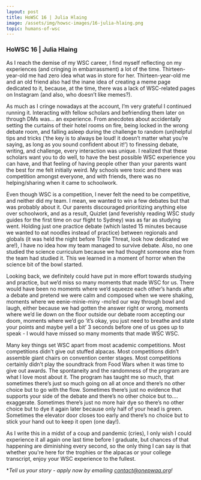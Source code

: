 ```yaml
---
layout: post
title: HoWSC 16 | Julia Hlaing
image: /assets/img/howsc-images/16-julia-hlaing.png
topic: humans-of-wsc
---
```


### HoWSC 16 | Julia Hlaing

As I reach the demise of my WSC career, I find myself reflecting on my experiences (and cringing in embarrassment) a lot of the time. Thirteen-year-old me had zero idea what was in store for her. Thirteen-year-old me and an old friend also had the inane idea of creating a meme page dedicated to it, because, at the time, there was a lack of WSC-related pages on Instagram (and also, who doesn’t like memes?).

As much as I cringe nowadays at the account, I’m very grateful I continued running it. Interacting with fellow scholars and befriending them later on through DMs was... an experience. From anecdotes about accidentally setting the curtains of their hotel rooms on fire, being locked in the wrong debate room, and falling asleep during the challenge to random (un)helpful tips and tricks (‘the key is to always be loud! it doesn’t matter what you’re saying, as long as you sound confident about it!’) to finessing debate, writing, and challenge, every interaction was unique. I realized that these scholars want you to do well, to have the best possible WSC experience you can have, and that feeling of having people other than your parents want the best for me felt initially weird. My schools were toxic and there was competition amongst everyone, and with friends, there was no helping/sharing when it came to schoolwork.

Even though WSC is a competition, I never felt the need to be competitive, and neither did my team. I mean, we wanted to win a few debates but that was probably about it. Our parents discouraged prioritizing anything else over schoolwork, and as a result, Quizlet (and feverishly reading WSC study guides for the first time on our flight to Sydney) was as far as studying went. Holding just one practice debate (which lasted 15 minutes because we wanted to eat noodles instead of practice) between regionals and globals (it was held the night before Triple Threat, look how dedicated we are!), I have no idea how my team managed to survive debate. Also, no one studied the science curriculum because we had thought someone else from the team had studied it. This we learned in a moment of horror when the science bit of the bowl started.

Looking back, we definitely could have put in more effort towards studying and practice, but we’d miss so many moments that made WSC for us. There would have been no moments where we’d squeeze each other’s hands after a debate and pretend we were calm and composed when we were shaking, moments where we eenie-minie-miny -mo’ed our way through bowl and laugh, either because we had gotten the answer right or wrong, moments where we’d lie down on the floor outside our debate room accepting our doom, moments where we’d go ‘it’s okay, you just need to breathe and state your points and maybe yell a bit’ 3 seconds before one of us goes up to speak - I would have missed so many moments that made WSC WSC. 

Many key things set WSC apart from most academic competitions. Most competitions didn’t give out stuffed alpacas. Most competitions didn’t assemble giant chairs on convention center stages. Most competitions certainly didn’t play the soundtrack from Food Wars when it was time to give out awards. The spontaneity and the randomness of the program are what I love most about it. The program has taught me so much, that sometimes there’s just so much going on all at once and there’s no other choice but to go with the flow. Sometimes there’s just no evidence that supports your side of the debate and there’s no other choice but to.... exaggerate. Sometimes there’s just no more hair dye so there’s no other choice but to dye it again later because only half of your head is green. Sometimes the elevator door closes too early and there’s no choice but to stick your hand out to keep it open (one day!). 

As I write this in a midst of a coup and pandemic (cries), I only wish I could experience it all again one last time before I graduate, but chances of that happening are diminishing every second, so the only thing I can say is that whether you're here for the trophies or the alpacas or your college transcript, enjoy your WSC experience to the fullest.

**Tell us your story - apply now by emailing [contact@onepwaa.org](mailto:contact@onepwaa.org)!*
